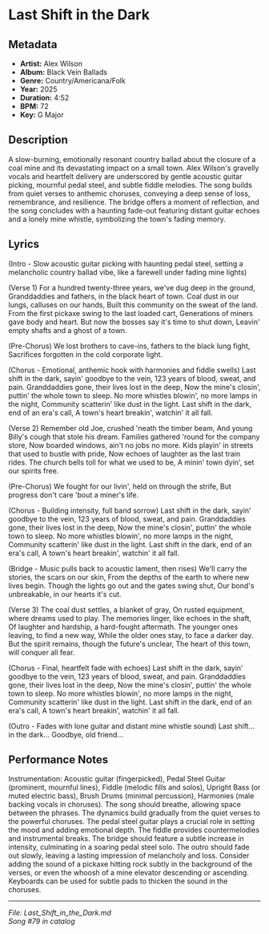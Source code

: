 # Last Shift in the Dark

## Metadata
- **Artist:** Alex Wilson
- **Album:** Black Vein Ballads
- **Genre:** Country/Americana/Folk
- **Year:** 2025
- **Duration:** 4:52
- **BPM:** 72
- **Key:** G Major

## Description
A slow-burning, emotionally resonant country ballad about the closure of a coal mine and its devastating impact on a small town. Alex Wilson's gravelly vocals and heartfelt delivery are underscored by gentle acoustic guitar picking, mournful pedal steel, and subtle fiddle melodies. The song builds from quiet verses to anthemic choruses, conveying a deep sense of loss, remembrance, and resilience. The bridge offers a moment of reflection, and the song concludes with a haunting fade-out featuring distant guitar echoes and a lonely mine whistle, symbolizing the town's fading memory.

## Lyrics

(Intro - Slow acoustic guitar picking with haunting pedal steel, setting a melancholic country ballad vibe, like a farewell under fading mine lights)

(Verse 1)
For a hundred twenty-three years, we've dug deep in the ground,
Granddaddies and fathers, in the black heart of town.
Coal dust in our lungs, calluses on our hands,
Built this community on the sweat of the land.
From the first pickaxe swing to the last loaded cart,
Generations of miners gave body and heart.
But now the bosses say it's time to shut down,
Leavin' empty shafts and a ghost of a town.

(Pre-Chorus)
We lost brothers to cave-ins, fathers to the black lung fight,
Sacrifices forgotten in the cold corporate light.

(Chorus - Emotional, anthemic hook with harmonies and fiddle swells)
Last shift in the dark, sayin' goodbye to the vein,
123 years of blood, sweat, and pain.
Granddaddies gone, their lives lost in the deep,
Now the mine's closin', puttin' the whole town to sleep.
No more whistles blowin', no more lamps in the night,
Community scatterin' like dust in the light.
Last shift in the dark, end of an era's call,
A town's heart breakin', watchin' it all fall.

(Verse 2)
Remember old Joe, crushed 'neath the timber beam,
And young Billy's cough that stole his dream.
Families gathered 'round for the company store,
Now boarded windows, ain't no jobs no more.
Kids playin' in streets that used to bustle with pride,
Now echoes of laughter as the last train rides.
The church bells toll for what we used to be,
A minin' town dyin', set our spirits free.

(Pre-Chorus)
We fought for our livin', held on through the strife,
But progress don't care 'bout a miner's life.

(Chorus - Building intensity, full band sorrow)
Last shift in the dark, sayin' goodbye to the vein,
123 years of blood, sweat, and pain.
Granddaddies gone, their lives lost in the deep,
Now the mine's closin', puttin' the whole town to sleep.
No more whistles blowin', no more lamps in the night,
Community scatterin' like dust in the light.
Last shift in the dark, end of an era's call,
A town's heart breakin', watchin' it all fall.

(Bridge - Music pulls back to acoustic lament, then rises)
We'll carry the stories, the scars on our skin,
From the depths of the earth to where new lives begin.
Though the lights go out and the gates swing shut,
Our bond's unbreakable, in our hearts it's cut.

(Verse 3)
The coal dust settles, a blanket of gray,
On rusted equipment, where dreams used to play.
The memories linger, like echoes in the shaft,
Of laughter and hardship, a hard-fought aftermath.
The younger ones leaving, to find a new way,
While the older ones stay, to face a darker day.
But the spirit remains, though the future's unclear,
The heart of this town, will conquer all fear.

(Chorus - Final, heartfelt fade with echoes)
Last shift in the dark, sayin' goodbye to the vein,
123 years of blood, sweat, and pain.
Granddaddies gone, their lives lost in the deep,
Now the mine's closin', puttin' the whole town to sleep.
No more whistles blowin', no more lamps in the night,
Community scatterin' like dust in the light.
Last shift in the dark, end of an era's call,
A town's heart breakin', watchin' it all fall.

(Outro - Fades with lone guitar and distant mine whistle sound)
Last shift... in the dark...
Goodbye, old friend...

## Performance Notes

Instrumentation: Acoustic guitar (fingerpicked), Pedal Steel Guitar (prominent, mournful lines), Fiddle (melodic fills and solos), Upright Bass (or muted electric bass), Brush Drums (minimal percussion), Harmonies (male backing vocals in choruses). The song should breathe, allowing space between the phrases. The dynamics build gradually from the quiet verses to the powerful choruses. The pedal steel guitar plays a crucial role in setting the mood and adding emotional depth. The fiddle provides countermelodies and instrumental breaks. The bridge should feature a subtle increase in intensity, culminating in a soaring pedal steel solo. The outro should fade out slowly, leaving a lasting impression of melancholy and loss. Consider adding the sound of a pickaxe hitting rock subtly in the background of the verses, or even the whoosh of a mine elevator descending or ascending. Keyboards can be used for subtle pads to thicken the sound in the choruses.

---
*File: Last_Shift_in_the_Dark.md*  
*Song #79 in catalog*
